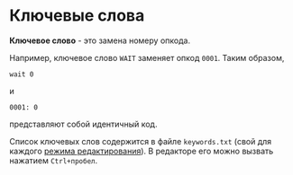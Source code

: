 # Ключевые слова

**Ключевое слово** - это замена номеру опкода. 

Например, ключевое слово `WAIT` заменяет опкод `0001`. Таким образом,

```text
wait 0
```

и

```text
0001: 0
```

представляют собой идентичный код. 

Список ключевых слов содержится в файле `keywords.txt` \(свой для каждого [режима редактирования](../edit-modes/)\). В редакторе его можно вызвать нажатием `Ctrl+пробел`.

